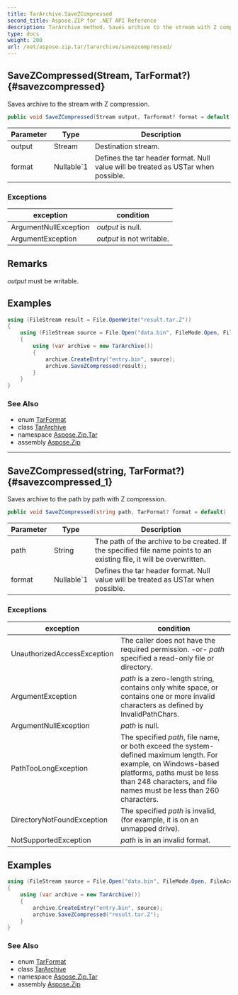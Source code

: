 ```yaml
---
title: TarArchive.SaveZCompressed
second_title: Aspose.ZIP for .NET API Reference
description: TarArchive method. Saves archive to the stream with Z compression
type: docs
weight: 200
url: /net/aspose.zip.tar/tararchive/savezcompressed/
---
```

## SaveZCompressed(Stream, TarFormat?) {#savezcompressed}

Saves archive to the stream with Z compression.

```csharp
public void SaveZCompressed(Stream output, TarFormat? format = default)
```

| Parameter | Type | Description |
| --- | --- | --- |
| output | Stream | Destination stream. |
| format | Nullable`1 | Defines the tar header format. Null value will be treated as USTar when possible. |

### Exceptions

| exception | condition |
| --- | --- |
| ArgumentNullException | *output* is null. |
| ArgumentException | *output* is not writable. |

## Remarks

*output* must be writable.

## Examples

```csharp
using (FileStream result = File.OpenWrite("result.tar.Z"))
{
    using (FileStream source = File.Open("data.bin", FileMode.Open, FileAccess.Read))
    {
        using (var archive = new TarArchive())
        {
            archive.CreateEntry("entry.bin", source);
            archive.SaveZCompressed(result);
        }
    }
}
```

### See Also

* enum [TarFormat](../../tarformat/)
* class [TarArchive](../)
* namespace [Aspose.Zip.Tar](../../tararchive/)
* assembly [Aspose.Zip](../../../)

---

## SaveZCompressed(string, TarFormat?) {#savezcompressed_1}

Saves archive to the path by path with Z compression.

```csharp
public void SaveZCompressed(string path, TarFormat? format = default)
```

| Parameter | Type | Description |
| --- | --- | --- |
| path | String | The path of the archive to be created. If the specified file name points to an existing file, it will be overwritten. |
| format | Nullable`1 | Defines the tar header format. Null value will be treated as USTar when possible. |

### Exceptions

| exception | condition |
| --- | --- |
| UnauthorizedAccessException | The caller does not have the required permission. -or- *path* specified a read-only file or directory. |
| ArgumentException | *path* is a zero-length string, contains only white space, or contains one or more invalid characters as defined by InvalidPathChars. |
| ArgumentNullException | *path* is null. |
| PathTooLongException | The specified *path*, file name, or both exceed the system-defined maximum length. For example, on Windows-based platforms, paths must be less than 248 characters, and file names must be less than 260 characters. |
| DirectoryNotFoundException | The specified *path* is invalid, (for example, it is on an unmapped drive). |
| NotSupportedException | *path* is in an invalid format. |

## Examples

```csharp
using (FileStream source = File.Open("data.bin", FileMode.Open, FileAccess.Read))
{
    using (var archive = new TarArchive())
    {
        archive.CreateEntry("entry.bin", source);
        archive.SaveZCompressed("result.tar.Z");
    }
}
```

### See Also

* enum [TarFormat](../../tarformat/)
* class [TarArchive](../)
* namespace [Aspose.Zip.Tar](../../tararchive/)
* assembly [Aspose.Zip](../../../)


